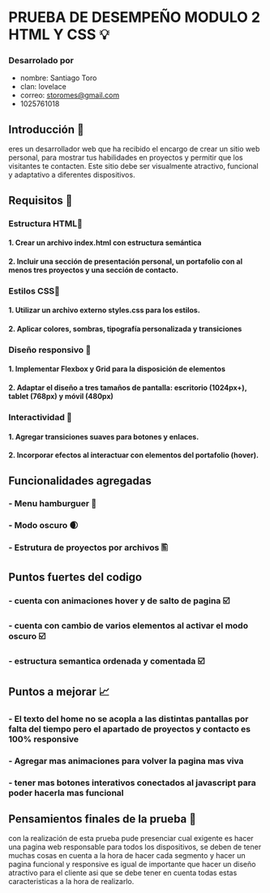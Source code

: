 # PRUEBA DE DESEMPEÑO MODULO 2 HTML Y CSS 💡
### Desarrolado por 
- nombre: Santiago Toro
- clan: lovelace
- correo: storomes@gmail.com
- 1025761018
## Introducción 🧭
eres un desarrollador web que ha recibido el encargo de crear un sitio web personal, para
mostrar tus habilidades en proyectos y permitir que los visitantes te contacten. Este sitio debe ser
visualmente atractivo, funcional y adaptativo a diferentes dispositivos.
## Requisitos 📄
### Estructura HTML📌
#### 1. Crear un archivo index.html con estructura semántica
#### 2. Incluir una sección de presentación personal, un portafolio con al menos tres proyectos y una sección de contacto.
### Estilos CSS📌
#### 1. Utilizar un archivo externo styles.css para los estilos.
#### 2. Aplicar colores, sombras, tipografía personalizada y transiciones
### Diseño responsivo 📌
#### 1. Implementar Flexbox y Grid para la disposición de elementos
#### 2. Adaptar el diseño a tres tamaños de pantalla: escritorio (1024px+), tablet (768px) y móvil (480px)
### Interactividad 📌
#### 1. Agregar transiciones suaves para botones y enlaces.
#### 2. Incorporar efectos al interactuar con elementos del portafolio (hover).
## Funcionalidades agregadas 
### - Menu hamburguer 🍔
### - Modo oscuro 🌒
### - Estrutura de proyectos por archivos 🖺
## Puntos fuertes del codigo 
### - cuenta con animaciones hover y de salto de pagina ☑️
### - cuenta con cambio de varios elementos al activar el modo oscuro ☑️
### - estructura semantica ordenada y comentada ☑️
## Puntos a mejorar 📈
### - El texto del home no se acopla a las distintas pantallas por falta del tiempo pero el apartado de proyectos y contacto es 100% responsive 
### - Agregar mas animaciones para volver la pagina mas viva 
### - tener mas botones interativos conectados al javascript para poder hacerla mas funcional
## Pensamientos finales de la prueba 🧠
con la realización de esta prueba pude presenciar cual exigente es hacer una pagina web responsable para todos los dispositivos, se deben de tener muchas cosas en cuenta a la hora de hacer cada segmento y hacer un pagina funcional y responsive es igual de importante que hacer un diseño atractivo para el cliente asi que se debe tener en cuenta todas estas caracteristicas a la hora de realizarlo.

